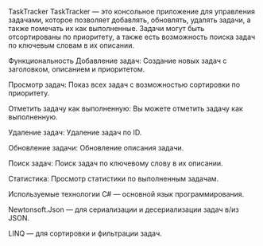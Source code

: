 TaskTracker
TaskTracker — это консольное приложение для управления задачами, которое позволяет добавлять, обновлять, удалять задачи, а также помечать их как выполненные. Задачи могут быть отсортированы по приоритету, а также есть возможность поиска задач по ключевым словам в их описании.

Функциональность
Добавление задач: Создание новых задач с заголовком, описанием и приоритетом.

Просмотр задач: Показ всех задач с возможностью сортировки по приоритету.

Отметить задачу как выполненную: Вы можете отметить задачу как выполненную.

Удаление задач: Удаление задач по ID.

Обновление задачи: Обновление описания задачи.

Поиск задач: Поиск задач по ключевому слову в их описании.

Статистика: Просмотр статистики по выполненным задачам.

Используемые технологии
C# — основной язык программирования.

Newtonsoft.Json — для сериализации и десериализации задач в/из JSON.

LINQ — для сортировки и фильтрации задач.
